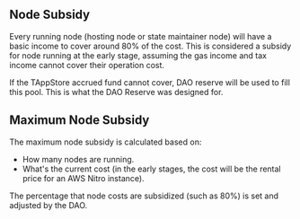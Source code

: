 ## Node Subsidy

Every running node (hosting node or state maintainer node) will have a basic income to cover around 80% of the cost. This is considered a subsidy for node running at the early stage, assuming the gas income and tax income cannot cover their operation cost.

If the TAppStore accrued fund cannot cover, DAO reserve will be used to fill this pool. This is what the DAO Reserve was designed for.

## Maximum Node Subsidy

The maximum node subsidy is calculated based on:

* How many nodes are running.
* What's the current cost (in the early stages, the cost will be the rental price for an AWS Nitro instance).

The percentage that node costs are subsidized (such as 80%) is set and adjusted by the DAO.

